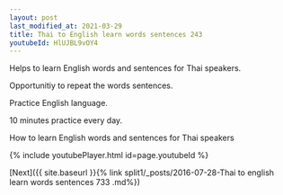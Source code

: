 ```yaml
---
layout: post
last_modified_at: 2021-03-29
title: Thai to English learn words sentences 243 
youtubeId: HlUJBL9vOY4
---
```

 
 
Helps to learn English words and sentences for Thai speakers.

Opportunitiy to repeat the words sentences. 

Practice English language. 
 
10 minutes practice every day. 
 
How to learn English words and sentences for Thai speakers 
 
{% include youtubePlayer.html id=page.youtubeId %}
 
 
[Next]({{ site.baseurl }}{% link  split1/_posts/2016-07-28-Thai to english learn words sentences 733 .md%})
 
